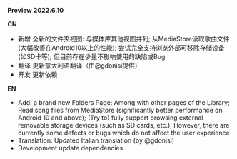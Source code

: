 **Preview 2022.6.10**

**CN**
- 新增 全新的文件夹视图: 与媒体库其他视图并列; 从MediaStore读取歌曲文件(大幅改善在Android10以上的性能); 尝试完全支持浏览外部可移除存储设备(如SD卡等); 但目前存在少量不影响使用的缺陷或Bug
- 翻译 更新意大利语翻译（由@gdonisi提供）
- 开发 更新依赖

**EN**
- Add: a brand new Folders Page: Among with other pages of the Library; Read song files from MediaStore (significantly better performance on Android 10 and above); (Try to) fully support browsing external removable storage devices (such as SD cards, etc.); However, there are currently some defects or bugs which do not affect the user experience
- Translation: Updated Italian translation (by @gdonisi)
- Development update dependencies